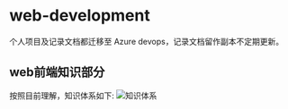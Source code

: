 # web-development
个人项目及记录文档都迁移至 Azure devops，记录文档留作副本不定期更新。
## web前端知识部分
按照目前理解，知识体系如下:
![知识体系](./images/webdeveloper.png)
